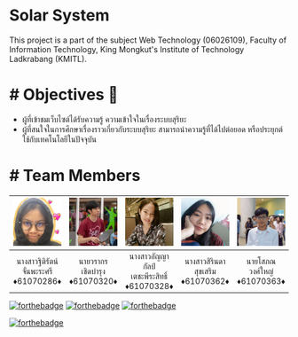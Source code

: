 # Solar System
This project is a part of the subject Web Technology (06026109), Faculty of Information Technology, King Mongkut's Institute of Technology Ladkrabang (KMITL).

# # Objectives :dart:
* ผู้ที่เข้าชมเว็บไซต์ได้รับความรู้ ความเข้าใจในเรื่องระบบสุริยะ
* ผู้ที่สนใจในการศึกษาเรื่องราวเกี่ยวกับระบบสุริยะ สามารถนำความรู้ที่ได้ไปต่อยอด หรือประยุกต์ใช้กับเทคโนโลยีในปัจจุบัน

# # Team Members
|![ingingppg](/about/ing.jpg)|![wrk](/about/wrk.jpg)|![kao](/about/kao.jpg)|![aom](/about/aom.jpg)|![S-quantum](/about/Sophon.jpg)|
|:-:|:-:|:-:|:-:|:-:|
|นางสาวฐิติรัตน์<br>จั่นพะระศรี<br>:diamonds:61070286:diamonds:|นายวรากร<br>เชิดบำรุง<br>:diamonds:61070320:diamonds:|นางสาวอัญญากัลป์<br>เตชะพีระสิทธิ์<br>:diamonds:61070328:diamonds:|นางสาวสิรินดา<br>สุขเสริม<br>:diamonds:61070362:diamonds:|นายโสภณ<br>วงศ์ใหญ่<br>:diamonds:61070363:diamonds:|

[![forthebadge](https://forthebadge.com/images/badges/uses-html.svg)](https://forthebadge.com) [![forthebadge](https://forthebadge.com/images/badges/uses-css.svg)](https://forthebadge.com) [![forthebadge](https://forthebadge.com/images/badges/uses-js.svg)](https://forthebadge.com)

[![forthebadge](https://forthebadge.com/images/badges/built-with-love.svg)](https://forthebadge.com)